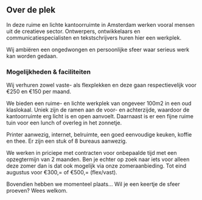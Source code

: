## Over de plek

In deze ruime en lichte kantoorruimte in Amsterdam werken vooral mensen uit de creatieve sector. Ontwerpers, ontwikkelaars en communicatiespecialisten en tekstschrijvers huren hier een werkplek. 

Wij ambiëren een ongedwongen en persoonlijke sfeer waar serieus werk kan worden gedaan.

### Mogelijkheden & faciliteiten

Wij verhuren zowel vaste- als flexplekken en deze gaan respectievelijk voor €250 en €150 per maand.

We bieden een ruime- en lichte werkplek van ongeveer 100m2 in een oud klaslokaal. Uniek zijn de ramen aan de voor- en achterzijde, waardoor de kantoorruimte erg licht is en open aanvoelt. Daarnaast is er een fijne ruime tuin voor een lunch of overleg in het zonnetje.

Printer aanwezig, internet, belruimte, een goed eenvoudige keuken, koffie en thee. Er zijn een stuk of 8 bureaus aanwezig.

We werken in priciepe met contracten voor onbepaalde tijd met een opzegtermijn van 2 maanden. Ben je echter op zoek naar iets voor alleen deze zomer dan is dat ook mogelijk via onze zomeraanbieding. Tot eind augustus voor €300,= of €500,= (flex/vast).

Bovendien hebben we momenteel plaats... Wil je een keertje de sfeer proeven? Wees welkom.
